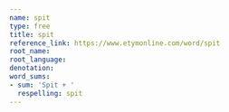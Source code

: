 ```yaml
---
name: spit
type: free
title: spit
reference_link: https://www.etymonline.com/word/spit
root_name: 
root_language: 
denotation: 
word_sums:
- sum: 'Spit + '
  respelling: spit
---
```

